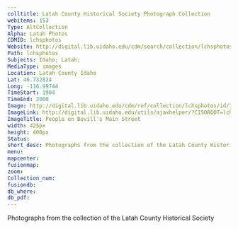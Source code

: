```yaml
---
colltitle: Latah County Historical Society Photograph Collection
webitems: 153
Type: AltCollection
Alpha: Latah Photos
CDMID: lchsphotos
Website: http://digital.lib.uidaho.edu/cdm/search/collection/lchsphotos
Path: lchsphotos
Subjects: Idaho; Latah; 
MediaType: images
Location: Latah County Idaho
Lat: 46.732824
Long: -116.99744
TimeStart: 1904
TimeEnd: 2000
Image: http://digital.lib.uidaho.edu/cdm/ref/collection/lchsphotos/id/72
ImageLink: http://digital.lib.uidaho.edu/utils/ajaxhelper/?CISOROOT=lchsphotos&CISOPTR=72&action=2&DMSCALE=50&DMWIDTH=425&DMHEIGHT=400&DMX=0&DMY=0&DMTEXT=&DMROTATE=0&DMID=sessionZdbecker%3EWE
ImageTitle: People on Bovill's Main Street
width: 425px
height: 400px
Status: 
short_desc: Photographs from the collection of the Latah County Historical Society
menu: 
mapcenter: 
fusionmap: 
zoom: 
Collection_num: 
fusiondb: 
db_where: 
db_pdf: 
---
```

Photographs from the collection of the Latah County Historical Society